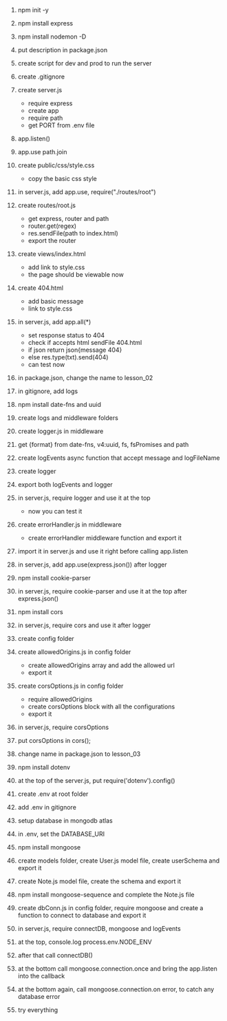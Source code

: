 1. npm init -y
2. npm install express
3. npm install nodemon -D
4. put description in package.json
5. create script for dev and prod to run the server
6. create .gitignore
7. create server.js
   - require express
   - create app
   - require path
   - get PORT from .env file
8. app.listen()
9. app.use path.join
10. create public/css/style.css
    - copy the basic css style
11. in server.js, add app.use, require("./routes/root")
12. create routes/root.js
    - get express, router and path
	- router.get(regex)
	- res.sendFile(path to index.html)
	- export the router
13. create views/index.html
    - add link to style.css
	- the page should be viewable now
14. create 404.html
    - add basic message
	- link to style.css
15. in server.js, add app.all(*)
	- set response status to 404
	- check if accepts html sendFile 404.html
	- if json return json{message 404}
	- else res.type(txt).send(404)
	- can test now

16. in package.json, change the name to lesson_02
17. in gitignore, add logs
18. npm install date-fns and uuid
19. create logs and middleware folders
20. create logger.js in middleware
21. get {format} from date-fns, v4:uuid, fs, fsPromises and path
22. create logEvents async function that accept message and logFileName
23. create logger
24. export both logEvents and logger
25. in server.js, require logger and use it at the top
    - now you can test it
26. create errorHandler.js in middleware
	- create errorHandler middleware function and export it
27. import it in server.js and use it right before calling app.listen
28. in server.js, add app.use(express.json()) after logger
29. npm install cookie-parser
30. in server.js, require cookie-parser and use it at the top after express.json()
31. npm install cors
32. in server.js, require cors and use it after logger
33. create config folder
34. create allowedOrigins.js in config folder
	- create allowedOrigins array and add the allowed url
	- export it
35. create corsOptions.js in config folder
	- require allowedOrigins
	- create corsOptions block with all the configurations
	- export it
36. in server.js, require corsOptions
37. put corsOptions in cors();

38. change name in package.json to lesson_03
39. npm install dotenv
40. at the top of the server.js, put require('dotenv').config()
41. create .env at root folder
42. add .env in gitignore
43. setup database in mongodb atlas
44. in .env, set the DATABASE_URI
45. npm install mongoose
46. create models folder, create User.js model file, create userSchema and export it
47. create Note.js model file, create the schema and export it
48. npm install mongoose-sequence and complete the Note.js file
49. create dbConn.js in config folder, require mongoose and create a function to connect to database and export it
50. in server.js, require connectDB, mongoose and logEvents
51. at the top, console.log process.env.NODE_ENV
52. after that call connectDB()
53. at the bottom call mongoose.connection.once and bring the app.listen into the callback
54. at the bottom again, call mongoose.connection.on error, to catch any database error
55. try everything


